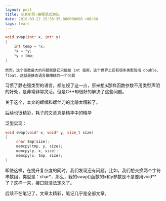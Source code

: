 ```yaml
---
layout: post
title: 左耳听风-编程范式游记
date: 2019-03-22 15:30:35.000000000 +08:00
tags: learn
---
```


```c
void swap(int* x, int* y)
{
	int temp = *x;
	*x = *y;
	*y = tmp;
}
```

```
然而，这个函数最大的问题就是它只能给 int 值用，这个世界上还有很多类型包括 double、float，这就是静态语言最糟糕的一个问题
```

习惯了静态强类型的语言，都忽视了这一点，原来想js那样函数参数不用类型声明的好处，是非常非常灵活。但是C++却很好的解决了这些问题。

关于这个，本文的螺帽和螺丝刀的比喻太精彩了。

后续也很精彩，耗子的文章真是精华中的精华


泛型实现：

```c
void swap(void* x, void* y, size_t size)
{
     char tmp[size];
     memcpy(tmp, y, size);
     memcpy(y, x, size);
     memcpy(x, tmp, size);
}
```

即使这样，在提升复杂度的同时，我们发现还有问题，比如，我们想交换两个字符串数组，类型是：char*，那么，我的swap()函数的x和y参数是不是要用void**了？这样一来，接口就没法定义了。

后续不在笔记了，文章太精彩，笔记几乎是全部文章。